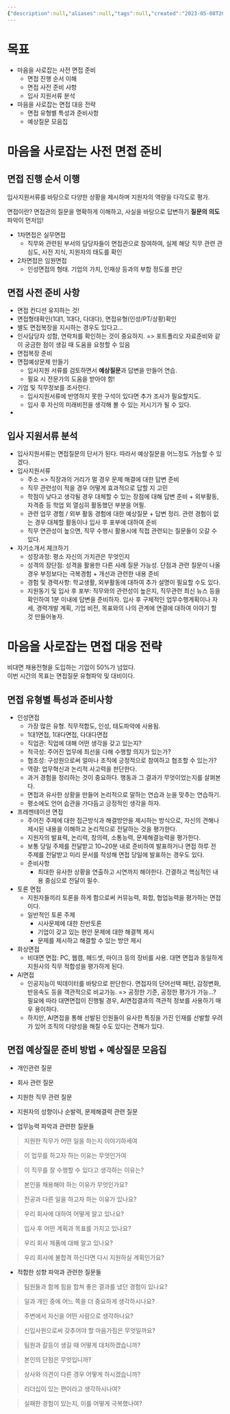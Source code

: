```yaml
---
{"description":null,"aliases":null,"tags":null,"created":"2023-05-08T20:39:33","updated":"2023-07-15T21:33:03","title":"마음을 사로잡는 면접전형 준비","dg-publish":true,"permalink":"/docs/마음을 사로잡는 면접전형 준비/","dgPassFrontmatter":true}
---
```



# 목표

- 마음을 사로잡는 사전 면접 준비
	- 면접 진행 순서 이해
	- 면접 사전 준비 사항
	- 입사 지원서류 분석
- 마음을 사로잡는 면접 대응 전략
	- 면접 유형별 특성과 준비사항
	- 예상질문 모음집

# 마음을 사로잡는 사전 면접 준비

## 면접 진행 순서 이행

입사지원서류를 바탕으로 다양한 상황을 제시하며 지원자의 역량을 다각도로 평가. 

면접이란? 면접관의 질문을 명확하게 이해하고, 사실을 바탕으로 답변하기 **질문의 의도**파악이 먼저임!

- 1차면접은 실무면접
	- 직무와 관련된 부서의 담당자들이 면접관으로 참여하여, 실제 해당 직무 관련 관심도, 사전 지식, 지원자의 태도를 확인
- 2차면접은 임원면접
	- 인성면접의 형태. 기업의 가치, 인재상 등과의 부합 정도를 판단

## 면접 사전 준비 사항

- 면접 컨디션 유지하는 것!
- 면접형태확인(1대1, 1대다, 다대다), 면접유형(인성/PT/상황)확인
- 별도 면접복장을 지시하는 경우도 있다고...
- 인사담당자 성함, 연락처를 확인하는 것이 중요하지. => 포트폴리오 자료준비와 같이 궁금한 점이 생길 때 도움을 요청할 수 있음
- 면접복장 준비
- 면접예상문제 만들기
	- 입사지원 서류를 검토하면서 **예상질문**과 답변을 만들어 연습.
	- 필요 시 전문가의 도움을 받아야 함!
- 기업 및 직무정보를 조사한다.
	- 입사지원서류에 반영하지 못한 구석이 있다면 추가 조사가 필요할지도.
	- 입사 후 자신의 미래비전을 생각해 볼 수 있는 저시기가 될 수 있다.
- 

## 입사 지원서류 분석

- 입사지원서류는 면접질문의 단서가 된다. 따라서 예상질문을 어느정도 가늠할 수 있겠다.
- 입사지원서류
	- 주소 => 직장과의 거리가 멀 경우 문제 해결에 대한 답변 준비
	- 직무 관련성이 적을 경우 어떻게 효과적으로 답할 지 고민
	- 학점이 낮다고 생각될 경우 대체할 수 있는 장점에 대해 답변 준비 + 외부활동, 자격증 등 학업 외 열심히 활동했던 부분을 어필.
	- 관련 업무 경험 / 외부 활동 경험에 대한 예상질문 + 답변 정리. 관련 경험이 없는 경우 대체할 활동이나 입사 후 포부에 대하여 준비
	- 직무 연관성이 높으면, 직무 수행시 활용시에 직접 관련되는 질문들이 오갈 수 있다.
- 자기소개서 체크하기
	- 성장과정: 평소 자신의 가치관은 무엇인지 
	- 성격의 장단점: 성격을 활용한 다른 사례 질문 가능성. 단점과 관련 질문이 나올 경우 부정보다는 극복경험 + 개선과 관련한 내용 준비
	- 경험 및 경력사항: 학교생활, 외부활동에 대하여 추가 설명이 필요할 수도 있다.
	- 지원동기 및 입사 후 포부: 직무와의 관련성이 높은지, 직무관련 최신 뉴스 등을 확인하여 1분 이내에 답변을 준비하자. 입사 후 구체적인 업무수행계획이나 자세, 경력개발 계획, 기업 비전, 목표와의 나의 관계에 연결에 대하여 이야기 할 것 만들어놓자.

# 마음을 사로잡는 면접 대응 전략

비대면 채용전형을 도입하는 기업이 50%가 넘었다.  
이번 시간의 목표는 면접질문 유형파악 및 대비이다.

## 면접 유형별 특성과 준비사항

- 인성면접
	- 가장 많은 유형. 직무적합도, 인성, 태도파악에 사용됨.
	- 1대1면접, 1대다면접, 다대다면접
	- 직업관: 직업에 대해 어떤 생각을 갖고 있는지?
	- 적극성: 주어진 업무에 최선을 다해 수행할 의지가 있는가?
	- 협조성: 구성원으로써 얼마나 조직에 긍정적으로 참여하고 협조할 수 있는가?
	- 역량: 업무혁신과 논리적 사고력을 판단한다. 
	- 과거 경험을 정리하는 것이 중요하다. 행동과 그 결과가 무엇이었는지를 살펴본다. 
	- 면접과 유사한 상황을 만들어 논리적으로 말하는 연습과 눈을 맞추는 연습하기.
	- 평소에도 언어 습관을 가다듬고 긍정적인 생각을 하자.
- 프레젠테이션 면접
	- 주어진 주제에 대한 접근방식과 해결방안을 제시하는 방식으로, 자신의 견해나 제시된 내용을 이해하고 논리적으로 전달하는 것을 평가한다.
	- 지원자의 발표력, 논리력, 창의력, 소통능력, 문제해결능력을 평가한다.
	- 보통 당일 주제를 전달받고 10~20분 내로 준비하여 발표하거나 면접 하루 전 주제를 전달받고 미리 문서를 작성해 면접 당일에 발표하는 경우도 있다.
	- 준비사항
		- 최대한 유사한 상황을 연출하고 시연까지 해야한다. 간결하고 핵심적인 내용 중심으로 전달이 필수.		  
- 토론 면접
	- 지원자들끼리 토론을 하게 함으로써 커뮤능력, 화합, 협업능력을 평가하는 면접이다.
	- 일반적인 토론 주제
		- 시사문제에 대한 찬반토론
		- 기업이 갖고 있는 현안 문제에 대한 해결책 제시
		- 문제를 제시하고 해결할 수 있는 방안 제시
- 화상면접
	- 비대면 면접: PC, 웹캠, 헤드셋, 마이크 등의 장비를 사용. 대면 면접과 동일하게 지원사의 직무 적합성을 평가하게 된다.
- AI면접
	- 인공지능이 빅데이터를 바탕으로 판단한다. 면접자의 단어선택 패턴, 감정변화, 반응속도 등을 객관적으로 비교가능. => 공정한 기준, 공정한 평가가 가능...? 필요에 따라 대면면접이 진행될 경우, AI면접결과의 객관적 정보를 사용하기 매우 용이하다.
	- 하지만, AI면접을 통해 선발된 인원들이 유사한 특징을 가진 인재를 선발할 우려가 있어 조직의 다양성을 해칠 수도 있다는 견해가 있다.

## 면접 예상질문 준비 방법 + 예상질문 모음집

- 개인관련 질문
- 회사 관련 질문
- 지원한 직무 관련 질문
- 지원자의 성향이나 순발력, 문제해결력 관련 질문

- 업무능력 파악과 관련한 질문들

> 지원한 직무가 어떤 일을 하는지 이야기하세여

> 이 업무를 하고자 하는 이유는 무엇인가여

> 이 직무를 잘 수행할 수 있다고 생각하는 이유는?

> 본인을 채용해야 하는 이유가 무엇인가요?

> 전공과 다른 일을 하고자 하는 이유가 있나요?

> 우리 회사에 대하여 어떻게 알고 있나요?

> 입사 후 어떤 계획과 목표를 가지고 있나요?

> 우리 회사 제품에 대해 알고 있나요?

> 우리 회사에 불합격 하신다면 다시 지원하실 계획인가요?

- 적합한 성향 파악과 관련한 질문들

> 팀원들과 함께 힘을 합쳐 좋은 결과를 냈던 경험이 있나요?

> 일과 개인 중에 어느 쪽을 더 중요하게 생각하시나요?

> 주변에서 자신을 어떤 사람으로 생각하나요?

> 신입사원으로써 갖추어야 할 마음가짐은 무엇일까요?

> 팀원과 갈등이 생길 때 어떻게 대처하겠습니까?

> 본인의 단점은 무엇입니까?

> 상사와 의견이 다른 경우 어떻게 하시겠습니까?

> 리더십이 있는 편이라고 생각하시나여?

> 실패한 경험이 있는지, 이를 어떻게 극복했나여?
